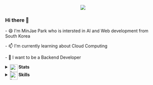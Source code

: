 
<p align="center">
   <img src="https://hits.seeyoufarm.com/api/count/incr/badge.svg?url=https%3A%2F%2Fgithub.com%2FJeromy0515&icon=github.svg&icon_color=%23FFFFFF">
<p>
   
### Hi there 👋

<p>- 😄 I'm MinJae Park who is intersted in AI and Web development from South Korea</p>
<p>- 📫 I'm currently learning about Cloud Computing</p>
<p>- 🤔 I want to be a Backend Developer</p>
   

<details>
   <summary><b><img src="https://media.giphy.com/media/IzLejEn5juzsLN4AqX/giphy.gif" alt="trophy" style="vertical-align:top;" height="25"> Stats</b></summary>
   
   ![ParkMinJae's GitHub stats](https://github-readme-stats.vercel.app/api?username=Jeromy0515&show_icons=true&theme=dark&include_all_commits=true&count_private=true)
   
   ![Wakatime](https://github-readme-stats.vercel.app/api/wakatime?username=Jeromy0515&layout=compact&theme=dark)

   [![solved.ac tier](http://mazassumnida.wtf/api/v2/generate_badge?boj=yoo11052)](https://solved.ac/profile/yoo11052)

   <a href="https://opgc.me/#/users/jeromy0515" target="_blank"><img src="https://api.opgc.me/githubs/users/jeromy0515/tag/?border=normal" /></a>

   [![trophy](https://github-profile-trophy.vercel.app/?username=Jeromy0515&theme=onedark&title=MultiLanguage,Commits,Repositories,Followers,PullRequest)](https://github.com/Jeromy0515/github-profile-trophy)
   
</details>
   
   
<details>
   <summary><b><img src="https://media.giphy.com/media/WUlplcMpOCEmTGBtBW/giphy.gif" alt="trophy" style="vertical-align:top;" height="25"> Skills</b></summary>
   
   ### Languages
   <span><img src="https://img.shields.io/badge/Java-007396?style=flat&logo=OpenJDK&logoColor=white" /></span>
   <span><img src="https://img.shields.io/badge/JavaScript-yellow?style=flat&logo=JavaScript&logoColor=white" /></span>
   <span><img src="https://img.shields.io/badge/TypeScript-3178C6?style=flat&logo=TypeScript&logoColor=white" /></span>

   ### Frameworks
   <span><img src="https://img.shields.io/badge/Express-000000?style=flat&logo=Express&logoColor=white" /></span>
   <span><img src="https://img.shields.io/badge/Spring Boot-6DB33F?style=flat&logo=Spring Boot&logoColor=white"/></span>

   ### Databases
   <span><img src="https://img.shields.io/badge/MySQL-4479A1?style=flat&logo=MySQL&logoColor=white" /></span>
   <span><img src="https://img.shields.io/badge/Oracle-F80000?style=flat&logo=Oracle&logoColor=white" /></span>
   <span><img src="https://img.shields.io/badge/Amazon DynamoDB-4053D6?style=flat&logo=Amazon DynamoDB&logoColor=white" /></span>

   ### DevOps
   <span><img src="https://img.shields.io/badge/Amazon AWS-232F3E?style=flat&logo=Amazon AWS&logoColor=white"/></span> 
   <span><img src="https://img.shields.io/badge/Docker-2496ED?style=flat&logo=Docker&logoColor=white" /></span>
   <span><img src="https://img.shields.io/badge/Kubernetes-326CE5?style=flat&logo=Kubernetes&logoColor=white" /></span>

   ### Tools
   <span><img src="https://img.shields.io/badge/Eclipse IDE-2C2255?style=flat&logo=Eclipse IDE&logoColor=white" /></span>
   <span><img src="https://img.shields.io/badge/IntelliJ IDEA-FE2857?style=flat&logo=IntelliJ IDEA&logoColor=white" /></span>
   <span><img src="https://img.shields.io/badge/WebStorm-07C3F2?style=flat&logo=WebStorm&logoColor=white" /></span>
   <span><img src="https://img.shields.io/badge/Visual Studio Code-007ACC?style=flat&logo=Visual Studio Code&logoColor=white" /></span>

</details>
